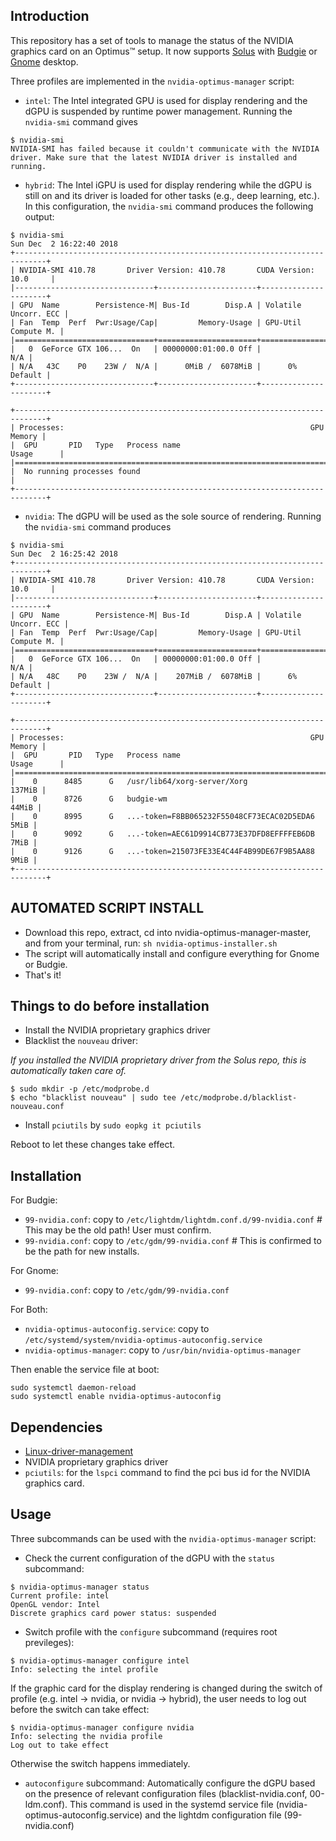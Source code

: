 ## Introduction

This repository has a set of tools to manage the status of the NVIDIA graphics card on an Optimus™ setup. It now supports [Solus](https://getsol.us/home/) with [Budgie](https://budgie-desktop.org/home/) or [Gnome](https://www.gnome.org/) desktop.

Three profiles are implemented in the `nvidia-optimus-manager` script:
- `intel`: The Intel integrated GPU is used for display rendering and the dGPU is suspended by runtime power management. Running the `nvidia-smi` command gives
```
$ nvidia-smi
NVIDIA-SMI has failed because it couldn't communicate with the NVIDIA driver. Make sure that the latest NVIDIA driver is installed and running.
```
- `hybrid`: The Intel iGPU is used for display rendering while the dGPU is still on and its driver is loaded for other tasks (e.g., deep learning, etc.). In this configuration, the `nvidia-smi` command produces the following output:
```
$ nvidia-smi
Sun Dec  2 16:22:40 2018       
+-----------------------------------------------------------------------------+
| NVIDIA-SMI 410.78       Driver Version: 410.78       CUDA Version: 10.0     |
|-------------------------------+----------------------+----------------------+
| GPU  Name        Persistence-M| Bus-Id        Disp.A | Volatile Uncorr. ECC |
| Fan  Temp  Perf  Pwr:Usage/Cap|         Memory-Usage | GPU-Util  Compute M. |
|===============================+======================+======================|
|   0  GeForce GTX 106...  On   | 00000000:01:00.0 Off |                  N/A |
| N/A   43C    P0    23W /  N/A |      0MiB /  6078MiB |      0%      Default |
+-------------------------------+----------------------+----------------------+
                                                                               
+-----------------------------------------------------------------------------+
| Processes:                                                       GPU Memory |
|  GPU       PID   Type   Process name                             Usage      |
|=============================================================================|
|  No running processes found                                                 |
+-----------------------------------------------------------------------------+
```
- `nvidia`: The dGPU will be used as the sole source of rendering. Running the `nvidia-smi` command produces
```
$ nvidia-smi
Sun Dec  2 16:25:42 2018       
+-----------------------------------------------------------------------------+
| NVIDIA-SMI 410.78       Driver Version: 410.78       CUDA Version: 10.0     |
|-------------------------------+----------------------+----------------------+
| GPU  Name        Persistence-M| Bus-Id        Disp.A | Volatile Uncorr. ECC |
| Fan  Temp  Perf  Pwr:Usage/Cap|         Memory-Usage | GPU-Util  Compute M. |
|===============================+======================+======================|
|   0  GeForce GTX 106...  On   | 00000000:01:00.0 Off |                  N/A |
| N/A   48C    P0    23W /  N/A |    207MiB /  6078MiB |      6%      Default |
+-------------------------------+----------------------+----------------------+
                                                                               
+-----------------------------------------------------------------------------+
| Processes:                                                       GPU Memory |
|  GPU       PID   Type   Process name                             Usage      |
|=============================================================================|
|    0      8485      G   /usr/lib64/xorg-server/Xorg                  137MiB |
|    0      8726      G   budgie-wm                                     44MiB |
|    0      8995      G   ...-token=F8BB065232F55048CF73ECAC02D5EDA6     5MiB |
|    0      9092      G   ...-token=AEC61D9914CB773E37DFD8EFFFFEB6DB     7MiB |
|    0      9126      G   ...-token=215073FE33E4C44F4B99DE67F9B5AA88     9MiB |
+-----------------------------------------------------------------------------+
```
## AUTOMATED SCRIPT INSTALL
- Download this repo, extract, cd into nvidia-optimus-manager-master, and from your terminal, run: 
 `sh nvidia-optimus-installer.sh`
- The script will automatically install and configure everything for Gnome or Budgie. 
- That's it!

## Things to do before installation

- Install the NVIDIA proprietary graphics driver
- Blacklist the `nouveau` driver:

*If you installed the NVIDIA proprietary driver from the Solus repo, this is automatically taken care of.*
```
$ sudo mkdir -p /etc/modprobe.d
$ echo "blacklist nouveau" | sudo tee /etc/modprobe.d/blacklist-nouveau.conf
```
- Install `pciutils` by `sudo eopkg it pciutils`

Reboot to let these changes take effect.

## Installation

For Budgie: 
- `99-nvidia.conf`: copy to `/etc/lightdm/lightdm.conf.d/99-nvidia.conf` # This may be the old path! User must confirm.
- `99-nvidia.conf`: copy to `/etc/gdm/99-nvidia.conf` # This is confirmed to be the path for new installs. 

For Gnome:
- `99-nvidia.conf`: copy to `/etc/gdm/99-nvidia.conf`

For Both:
- `nvidia-optimus-autoconfig.service`: copy to `/etc/systemd/system/nvidia-optimus-autoconfig.service`
- `nvidia-optimus-manager`: copy to `/usr/bin/nvidia-optimus-manager`

Then enable the service file at boot:
```
sudo systemctl daemon-reload
sudo systemctl enable nvidia-optimus-autoconfig
```

## Dependencies

- [Linux-driver-management](https://github.com/solus-project/linux-driver-management)
- NVIDIA proprietary graphics driver
- `pciutils`: for the `lspci` command to find the pci bus id for the NVIDIA graphics card.

## Usage

Three subcommands can be used with the `nvidia-optimus-manager` script:
- Check the current configuration of the dGPU with the `status` subcommand:
```
$ nvidia-optimus-manager status
Current profile: intel
OpenGL vendor: Intel
Discrete graphics card power status: suspended
```

- Switch profile with the `configure` subcommand (requires root previleges):
```
$ nvidia-optimus-manager configure intel
Info: selecting the intel profile
```
If the graphic card for the display rendering is changed during the switch of profile (e.g. intel -> nvidia, or nvidia -> hybrid), the user needs to log out before the switch can take effect:
```
$ nvidia-optimus-manager configure nvidia
Info: selecting the nvidia profile
Log out to take effect
```
Otherwise the switch happens immediately.

- `autoconfigure` subcommand: Automatically configure the dGPU based on the presence of relevant configuration files (blacklist-nvidia.conf, 00-ldm.conf). This command is used in the systemd service file (nvidia-optimus-autoconfig.service) and the lightdm configuration file (99-nvidia.conf)
